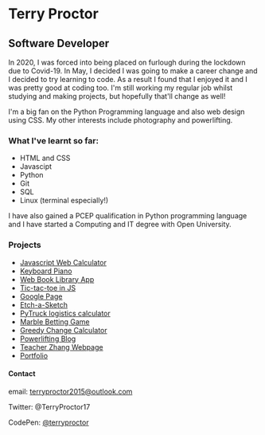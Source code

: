 # Terry Proctor
## Software Developer

In 2020, I was forced into being placed on furlough during the lockdown due to Covid-19. 
In May, I decided I was going to make a career change and I decided to try learning to code. 
As a result I found that I enjoyed it and I was pretty good at coding too.
I'm still working my regular job whilst studying and making projects, but hopefully that'll change as well!

I'm a big fan on the Python Programming language and also web design using CSS. 
My other interests include photography and powerlifting.

### What I've learnt so far:

* HTML and CSS
* Javascipt
* Python
* Git
* SQL
* Linux (terminal especially!)

I have also gained a PCEP qualification in Python programming language and I have started a Computing and IT degree with Open University.

### Projects

* [Javascript Web Calculator](https://terryproctor.github.io/calculatorJS/)
* [Keyboard Piano](https://terryproctor.github.io/KeyboardPiano/)
* [Web Book Library App](https://terryproctor.github.io/bookLibrary/)
* [Tic-tac-toe in JS](https://terryproctor.github.io/tic-tac-toeJS/)
* [Google Page](https://terryproctor.github.io/google-homepage/)
* [Etch-a-Sketch](https://terryproctor.github.io/etch-a-sketch/)
* [PyTruck logistics calculator](https://github.com/terryproctor/PyTruck/blob/master/pyTruck.py)
* [Marble Betting Game](https://github.com/terryproctor/marble_trading_game/blob/master/marble_trading_game.py)
* [Greedy Change Calculator](https://github.com/terryproctor/greedyChangePy/blob/master/greedy_change_array_ii.py)
* [Powerlifting Blog](https://terryproctor.github.io/powerliftingblog)
* [Teacher Zhang Webpage](https://terryproctor.github.io/teacherZhang/)
* [Portfolio](https://terryproctor.github.io/portfolio/)
 
#### Contact

email: terryproctor2015@outlook.com

Twitter: @TerryProctor17

CodePen: [@terryproctor](https://codepen.io/terryproctor/pens/)
